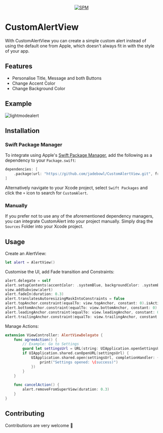 <p align="center">
   <a href="https://github.com/apple/swift-package-manager">
      <img src="https://img.shields.io/badge/Swift%20Package%20Manager-compatible-brightgreen.svg" alt="SPM">
   </a>
</p>

# CustomAlertView

<p align="left">
With CustomAlertView you can create a simple custom alert instead of using the default one from Apple, which doesn't always fit in with the style of your app.
</p>

## Features

- Personalise Title, Message and both Buttons
- Change Accent Color
- Change Background Color

## Example

![lightmodealert](https://github.com/jadebowl/CustomAlertView/assets/57940508/63501581-8b1b-4f3f-9f21-d671d4983fea)

## Installation

### Swift Package Manager

To integrate using Apple's [Swift Package Manager](https://swift.org/package-manager/), add the following as a dependency to your `Package.swift`:

```swift
dependencies: [
    .package(url: "https://github.com/jadebowl/CustomAlertView.git", from: "1.0.0")
]
```

Alternatively navigate to your Xcode project, select `Swift Packages` and click the `+` icon to search for `CustomAlert`.

### Manually

If you prefer not to use any of the aforementioned dependency managers, you can integrate CustomAlert into your project manually. Simply drag the `Sources` Folder into your Xcode project.

## Usage

Create an AlertView:
```swift
let alert = AlertView()
```

Customise the UI, add Fade transition and Constraints:
```swift
alert.delegate = self
alert.setupContents(accentColor: .systemBlue, backgroundColor: .systemBackground, title: "I am a title", message: "Lorem ipsum dolor sit amet, consectetur adipiscing elit, sed do eiusmod tempor incididunt ut labore et dolore magna aliqua.", agreeTitle: "Go to Settings", cancelTitle: "Cancel")
view.addSubview(alert)
alert.fadeIn(duration: 0.3)
alert.translatesAutoresizingMaskIntoConstraints = false
alert.topAnchor.constraint(equalTo: view.topAnchor, constant: 0).isActive = true
alert.bottomAnchor.constraint(equalTo: view.bottomAnchor, constant: 0).isActive = true
alert.leadingAnchor.constraint(equalTo: view.leadingAnchor, constant: 0).isActive = true
alert.trailingAnchor.constraint(equalTo: view.trailingAnchor, constant: 0).isActive = true
```

Manage Actions:
```swift
extension ViewController: AlertViewDelegate {
    func agreeAction() {
        // Example: Go to Settings
        guard let settingsUrl = URL(string: UIApplication.openSettingsURLString) else { return }
        if UIApplication.shared.canOpenURL(settingsUrl) {
            UIApplication.shared.open(settingsUrl, completionHandler: { (success) in
                print("Settings opened: \(success)")
            })
        }
    }
    
    func cancelAction() {
        alert.removeFromSuperView(duration: 0.3)
    }
}
```

## Contributing
Contributions are very welcome 🙌
